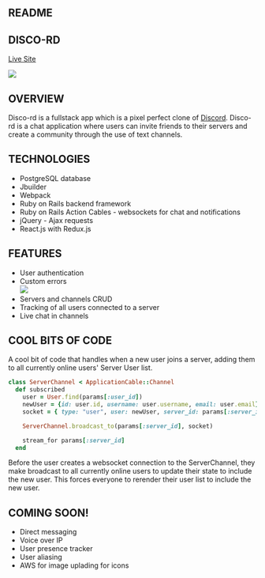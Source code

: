 ## README

## DISCO-RD
[Live Site](https://disco-rd.herokuapp.com/)  
    
![](https://media.giphy.com/media/L3uqKa9D502WI4Qcqr/giphy.gif)

## OVERVIEW
Disco-rd is a fullstack app which is a pixel perfect clone of [Discord](https://discordapp.com/). Disco-rd is a chat application where users can invite friends to their servers and create a community through the use of text channels.

## TECHNOLOGIES
* PostgreSQL database
* Jbuilder
* Webpack
* Ruby on Rails backend framework
* Ruby on Rails Action Cables - websockets for chat and notifications
* jQuery - Ajax requests
* React.js with Redux.js

## FEATURES
* User authentication
* Custom errors  
![](https://media.giphy.com/media/SvWuOOUuzqe43cRFz2/giphy.gif)
* Servers and channels CRUD
* Tracking of all users connected to a server
* Live chat in channels

## COOL BITS OF CODE
A cool bit of code that handles when a new user joins a server, adding them to all currently online users'  Server User list.

```ruby
class ServerChannel < ApplicationCable::Channel
  def subscribed
    user = User.find(params[:user_id])
    newUser = {id: user.id, username: user.username, email: user.email}
    socket = { type: "user", user: newUser, server_id: params[:server_id] }

    ServerChannel.broadcast_to(params[:server_id], socket)

    stream_for params[:server_id]
  end
 ```
Before the user creates a websocket connection to the ServerChannel, they make broadcast to all currently online users to update their state to include the new user. This forces everyone to rerender their user list to include the new user. 

## COMING SOON!
* Direct messaging
* Voice over IP
* User presence tracker
* User aliasing
* AWS for image uplading for icons
